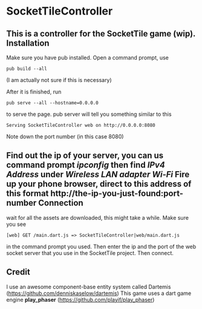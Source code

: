 SocketTileController
==========

This is a controller for the SocketTile game (wip). 
Installation
-------
Make sure you have pub installed. Open a command prompt, use


    pub build --all
   (I am actually not sure if this is necessary)

After it is finished, run

    pub serve --all --hostname=0.0.0.0
  to serve the page. 
  pub server will tell you something similar to this 
  

    Serving SocketTileController web on http://0.0.0.0:8080
 Note down the port number (in this case 8080)

  Find out the ip of your server, you can us command prompt *ipconfig* then find *IPv4 Address* under *Wireless LAN adapter Wi-Fi*
  Fire up your phone browser, direct to this address of this format http://the-ip-you-just-found:port-number
Connection
--------------
wait for all the assets are downloaded, this might take a while. Make sure you see 

    [web] GET /main.dart.js => SocketTileController|web/main.dart.js
 in the command prompt you used.
 Then enter the ip and the port of the web socket server that you use in the SocketTile project. Then connect.

Credit
-------
I use an awesome component-base entity system called Dartemis (https://github.com/denniskaselow/dartemis)
This game uses a dart game engine **play_phaser** (https://github.com/playif/play_phaser)